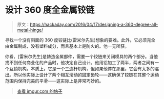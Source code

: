 # 设计 360 度全金属铰链

> 原文：<https://hackaday.com/2016/04/17/designing-a-360-degree-all-metal-hinge/>

寻找一个没有斜面的 360 度铰链比(雷米尔先生)想象的要难。此外，它必须完全由金属制成，没有塑料成分，而且基本上是防火的。他一无所获。

你看，[雷米尔先生]是铸造金属部件，需要一个铰链来关闭模具的两个部分。当他找不到任何商业化的产品时，他决定自己设计。他用铝加工了两半，两者之间有一个互锁机构。本质上，它是一个三连杆机构，但如果他停在那里，它会有太多的溢出。所以他实际上设计了两个相互滚动的固定齿轮——这确保了铰链在其整个运动范围内保持完美的平滑——这实际上是非常巧妙的。

> [查看 imgur.com 的帖子](http://imgur.com/XBVYRfj)